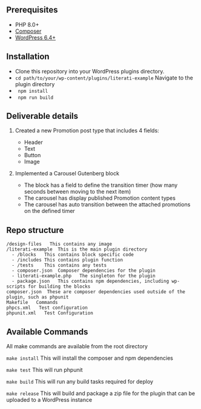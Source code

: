 ## Prerequisites

* PHP 8.0+
* [Composer](https://getcomposer.org/download/)
* [WordPress 6.4+](https://wordpress.org/download/releases/)

## Installation
* Clone this repository into your WordPress plugins directory.
* ```cd path/to/your/wp-content/plugins/literati-example```
Navigate to the plugin directory
* ``` npm install```
* ```  npm run build  ```

## Deliverable details

1.  Created a new Promotion post type that includes 4 fields:
    * Header
    * Text
    * Button
    * Image

2.  Implemented a Carousel Gutenberg block
    * The block has a field to define the transition timer (how many seconds between moving to the next item)
    * The carousel has display published Promotion content types
    * The carousel has auto transition between the attached promotions on the defined timer


## Repo structure

```
/design-files   This contains any image
/literati-example  This is the main plugin directory
  - /blocks   This contains block specific code
  - /includes This contains plugin function
  - /tests    This contains any tests
  - composer.json  Composer dependencies for the plugin
  - literati-example.php   The singleton for the plugin
  - package.json   This contains npm dependencies, including wp-scripts for building the blocks
composer.json  These are composer dependencies used outside of the plugin, such as phpunit
Makefile   Commands
phpcs.xml   Test configuration
phpunit.xml   Test Configuration
```

## Available Commands
All make commands are available from the root directory

```make install```
This will install the composer and npm dependencies

```make test```
This will run phpunit

```make build```
This will run any build tasks required for deploy

```make release```
This will build and package a zip file for the plugin that can be uploaded to a WordPress instance
